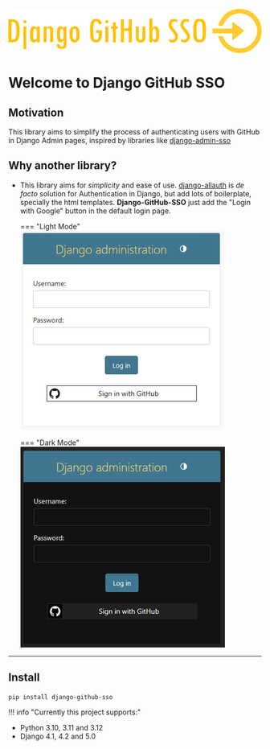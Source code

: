 ![](images/django-github-sso.png)

# Welcome to Django GitHub SSO

## Motivation

This library aims to simplify the process of authenticating users with GitHub in Django Admin pages,
inspired by libraries like [django-admin-sso](https://github.com/matthiask/django-admin-sso/)

## Why another library?

* This library aims for _simplicity_ and ease of use. [django-allauth](https://github.com/pennersr/django-allauth) is
  _de facto_ solution for Authentication in Django, but add lots of boilerplate, specially the html templates.
  **Django-GitHub-SSO** just add the "Login with Google" button in the default login page.

    === "Light Mode"
        ![](images/django_login_with_github_light.png)

    === "Dark Mode"
        ![](images/django_login_with_github_dark.png)

---

## Install

```shell
pip install django-github-sso
```

!!! info "Currently this project supports:"
* Python 3.10, 3.11 and 3.12
* Django 4.1, 4.2 and 5.0
